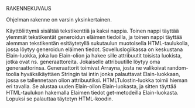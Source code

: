 RAKENNEKUVAUS

Ohjelman rakenne on varsin yksinkertainen.

Käyttöliittymä sisältää tekstikenttiä ja kaksi nappia. Toinen nappi täyttää ylemmät tekstikentät generoidun eläimen tiedoilla, ja toinen nappi täyttää alemman tekstikentän esitäytetyllä sukutaulun muotoisella HTML-taulukolla, jossa löytyy generoidun eläimen tiedot. Sovelluslogiikassa on keskustana Elain-luokka, joka luo Elain-olion ja hakee sille attribuutit toisista luokista, jotka ovat ns. generaattoreita. Jokaiselle attribuutille löytyy oma generaattorinsa. Generaattorit toimivat Arrayna, josta ne valikoivat random-toolia hyväksikäyttäen Stringin tai intin jonka palauttavat Elain-luokkaan, jossa se tallennetaan olion attribuutiksi. HTMLTulostin-luokka toimii hieman eri tavalla. Se alustaa uuden Elain-olion Elain-luokasta, ja sitten täyttää HTML-taulukon hakemalla Elaimen tiedot get-metodeilla Elain-luokasta. Lopuksi se palauttaa täytetyn HTML-koodin.



